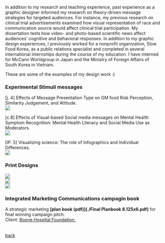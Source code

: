 In addition to my research and teaching experience, past experience as a graphic designer informed my research on theory-driven message strategies for targeted audiences. For instance, my previous research on clinical trial advertisements examined how visual representation of race and communication source would affect clinical trial participation. My dissertation tests how video- and photo-based scientific news affect audiences’ cognitive and behavioral responses. In addition to my graphic design experiences, I previously worked for a nonprofit organization, Slow Food Korea, as a public relations specialist and completed in several international internships during the course of my education. I have interned for McCann Worldgroup in Japan and the Ministry of Foreign Affairs of South Korea in Vietnam. 


These are some of the examples of my design work :)

### Experimental Stimuli messages <br>
[j. 4] Effects of Message Presentation Type on GM food Risk Perception, Similarity Judgement, and Attitude. <br>
<img src="namyeon.github.io/stim1.png"> <br>

[c.8] Effects of Visual-based Social media messages on Mental Health Symptom Recognition: Mental Health Literacy and Social Media Use as Moderators.<br>
<img src="namyeon.github.io/stim4.png"> <br>

[IP. 5] Visualizing science: The role of Infographics and Individual Differences.<br>
<img src="namyeon.github.io/stim3.png"> <br>

### Print Designs<br>
<img src="namyeon.github.io/10.png"> <br>
<img src="namyeon.github.io/1.png"> <br>
<img src="namyeon.github.io/5.png"> <br>

### Integrated Marketing Communications campagin book <br>  
A strategic marketing **[plan book (pdf)](./Final Planbook 8.125x6.pdf)** for final winning campaign pitch. <br>
Client: <a href="https://www.boone.org/foundation" target="_blank">Boone Hospital Foundation.</a> 
<br>
<br>
<br>
[back](./)
<br>
<br>
<br>
<br>
<br>
<br>
<br>
<br>

